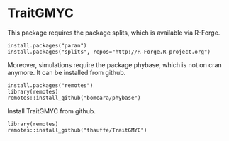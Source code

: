 # TraitGMYC

This package requires the package splits, which is available via R-Forge.
```{r, warning = F, echo = F}
install.packages("paran")
install.packages("splits", repos="http://R-Forge.R-project.org")
```

Moreover, simulations require the package phybase, which is not on cran anymore. It can be installed from github.
```{r, warning = F, echo = F}
install.packages("remotes")
library(remotes)
remotes::install_github("bomeara/phybase")
```

Install TraitGMYC from github.
```{r, warning = F, echo = F}
library(remotes)
remotes::install_github("thauffe/TraitGMYC")
```
